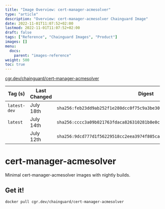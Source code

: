 ```yaml
---
title: "Image Overview: cert-manager-acmesolver"
type: "article"
description: "Overview: cert-manager-acmesolver Chainguard Image"
date: 2022-11-01T11:07:52+02:00
lastmod: 2022-11-01T11:07:52+02:00
draft: false
tags: ["Reference", "Chainguard Images", "Product"]
images: []
menu:
  docs:
    parent: "images-reference"
weight: 500
toc: true
---
```


[cgr.dev/chainguard/cert-manager-acmesolver](https://github.com/chainguard-images/images/tree/main/images/cert-manager-acmesolver)

| Tag (s)       | Last Changed | Digest                                                                    |
|---------------|--------------|---------------------------------------------------------------------------|
|  `latest-dev` | July 18th    | `sha256:feb23dd9ab252f1e280dcc0f75c9a3be30d87b8617626d0fccfd5aa5da7f15f1` |
|  `latest`     | July 14th    | `sha256:cccc3a09b021763fdaca826310281b8e0cf68ffbddda38dae7e20d046f9583fd` |
|               | July 12th    | `sha256:9dcd777d1f56229518cc2eea3974f805cabe02eb9e16fe000fb62ced4387bbe0` |

# cert-manager-acmesolver

Minimal cert-manager-acmesolver images with nightly builds.

## Get it!

```shell
docker pull cgr.dev/chainguard/cert-manager-acmesolver
```
